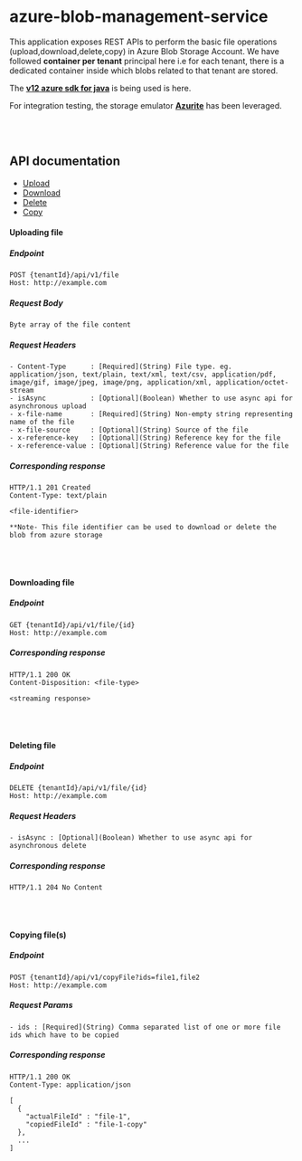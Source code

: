 # azure-blob-management-service

This application exposes REST APIs to perform the basic file operations (upload,download,delete,copy) 
in Azure Blob Storage Account. We have followed **container per tenant** principal here i.e for each tenant,
there is a dedicated container inside which blobs related to that tenant are stored.

The [**v12 azure sdk for java**](https://github.com/Azure/azure-sdk-for-java/tree/master/sdk/storage/azure-storage-blob) is being used is here.
 
For integration testing, the storage emulator [**Azurite**](https://github.com/Azure/Azurite) has been leveraged.


<br>
<br>

## API documentation

- [Upload](#Upload)
- [Download](#Download)
- [Delete](#Delete)
- [Copy](#Copy)


#### Uploading file <a name="Upload"/>

##### Endpoint

    POST {tenantId}/api/v1/file
    Host: http://example.com

##### Request Body

    Byte array of the file content
    
##### Request Headers

    - Content-Type      : [Required](String) File type. eg. application/json, text/plain, text/xml, text/csv, application/pdf, image/gif, image/jpeg, image/png, application/xml, application/octet-stream
    - isAsync           : [Optional](Boolean) Whether to use async api for asynchronous upload
    - x-file-name       : [Required](String) Non-empty string representing name of the file
    - x-file-source     : [Optional](String) Source of the file
    - x-reference-key   : [Optional](String) Reference key for the file
    - x-reference-value : [Optional](String) Reference value for the file

##### Corresponding response

    HTTP/1.1 201 Created
    Content-Type: text/plain

    <file-identifier>
    
    **Note- This file identifier can be used to download or delete the blob from azure storage
    
<br>
<br>

#### Downloading file <a name="Download"/>

##### Endpoint

    GET {tenantId}/api/v1/file/{id}
    Host: http://example.com
    

##### Corresponding response

    HTTP/1.1 200 OK
    Content-Disposition: <file-type>

    <streaming response>
    
<br>
<br>

#### Deleting file <a name="Delete"/>

##### Endpoint

    DELETE {tenantId}/api/v1/file/{id}
    Host: http://example.com
    
##### Request Headers

    - isAsync : [Optional](Boolean) Whether to use async api for asynchronous delete

##### Corresponding response

    HTTP/1.1 204 No Content


<br>
<br>


#### Copying file(s) <a name="Copy"/>

##### Endpoint

    POST {tenantId}/api/v1/copyFile?ids=file1,file2
    Host: http://example.com
    
##### Request Params

    - ids : [Required](String) Comma separated list of one or more file ids which have to be copied

##### Corresponding response

    HTTP/1.1 200 OK
    Content-Type: application/json
    
    [
      {
        "actualFileId" : "file-1",
        "copiedFileId" : "file-1-copy"
      },
      ...
    ]  
    
